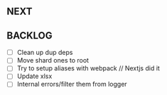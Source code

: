 ## NEXT

## BACKLOG

-   [ ] Clean up dup deps
-   [ ] Move shard ones to root
-   [ ] Try to setup aliases with webpack // Nextjs did it
-   [ ] Update xlsx
-   [ ] Internal errors/filter them from logger
